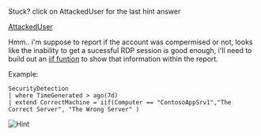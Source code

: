 Stuck? click on AttackedUser for the last hint answer

[AttackedUser](https://portal.loganalytics.io/Demo?q=H4sIAAAAAAAAA0WOTWsCQRBE7wv7H5o9KQRBPG9gMeI1YHISkclMZ7c1dg%2FdPX6APz4rAVOnd3hV1AZjUfLbGzpGJ%2BG6usNlQEX4oBOukVGDY4JXCL1MFvM0hX9lKadcHBXaFpqlsItJl%2FNGz%2FPmYWWVwzj79F7qCp7p3EM8Yvo01C5GKextDmq4P5jwZHV15ITpXSWjOqFNZ9tmdSVz4h7CX8Og2Pjuqzh8B%2FoZ0QWMegbiBw5i3uzq6hdPgyTy6AAAAA%3D%3D)

Hmm.. i'm suppose to report if the account was compermised or not, looks like the inability to get a sucessful RDP session is good enough, i'll need to build out an [iif funtion](https://docs.microsoft.com/en-us/azure/kusto/query/iiffunction) to show that information within the report.

Example:

~~~
SecurityDetection
| where TimeGenerated > ago(7d) 
| extend CorrectMachine = iif(Computer == "ContosoAppSrv1","The Correct Server", "The Wrong Server" )
~~~

![Hint](https://github.com/chboeh/MsftEntropy/blob/master/Training/Pictures/Hint_Data5.png)